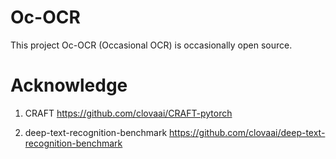 # Oc-OCR

This project Oc-OCR (Occasional OCR) is occasionally open source.

# Acknowledge


1. CRAFT https://github.com/clovaai/CRAFT-pytorch

2. deep-text-recognition-benchmark https://github.com/clovaai/deep-text-recognition-benchmark